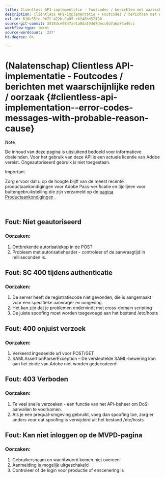 ```yaml
---
title: Clientless API-implementatie - Foutcodes / berichten met waarschijnlijke reden / oorzaak
description: Clientless API-implementatie - Foutcodes / berichten met waarschijnlijke reden / oorzaak
exl-id: 616e35fc-9b72-422b-9a05-e6248bd52490
source-git-commit: 3818dce9847ae1a0da19dd7decc6b7a6a74a46cc
workflow-type: tm+mt
source-wordcount: '227'
ht-degree: 0%

---
```


# (Nalatenschap) Clientless API-implementatie - Foutcodes / berichten met waarschijnlijke reden / oorzaak {#clientless-api-implementation--error-codes-messages-with-probable-reason-cause}

>[!NOTE]
>
>De inhoud van deze pagina is uitsluitend bedoeld voor informatieve doeleinden. Voor het gebruik van deze API is een actuele licentie van Adobe vereist. Ongeautoriseerd gebruik is niet toegestaan.

>[!IMPORTANT]
>
> Zorg ervoor dat u op de hoogte blijft van de meest recente productaankondigingen voor Adobe Pass-verificatie en tijdlijnen voor buitengebruikstelling die zijn verzameld op de [pagina Productaankondigingen](/help/authentication/product-announcements.md) .

</br>


## Fout: Niet geautoriseerd

### Oorzaken:

1. Ontbrekende autorisatiekop in de POST
1. Probleem met autorisatieheader - controleer of de aanvraagtijd in milliseconden is.

## Fout: SC 400 tijdens authenticatie

### Oorzaken:

1. De server heeft de registratiecode niet gevonden, die is aangemaakt voor een specifieke aanvrager en omgeving.
1. Het kan zijn dat je problemen ondervindt met cross-domain scripting
1. De juiste spoofing moet worden toegevoegd aan het bestand /etc/hosts

## Fout: 400 onjuist verzoek

### Oorzaken:

1. Verkeerd ingedeelde url voor POST/GET
1. SAMLAssertionParserException – De versleutelde SAML-bewering kon aan het einde van Adobe niet worden gedecodeerd

## Fout: 403 Verboden

### Oorzaken:

1. Te veel snelle verzoeken - een functie van het API-beheer om DoS-aanvallen te voorkomen.
2. Als je een prequal-omgeving gebruikt, voeg dan spoofing toe, zorg er anders voor dat spoofing is verwijderd uit het bestand /etc/hosts

## Fout: Kan niet inloggen op de MVPD-pagina

### Oorzaken:

1. Gebruikersnaam en wachtwoord komen niet overeen
2. Aanmelding is mogelijk uitgeschakeld
3. Controleer of de login voor productie of enscenering is


<!--

## Related Information

- [Clientless API Reference](/help/authentication/rest-api-reference.md)

-->
